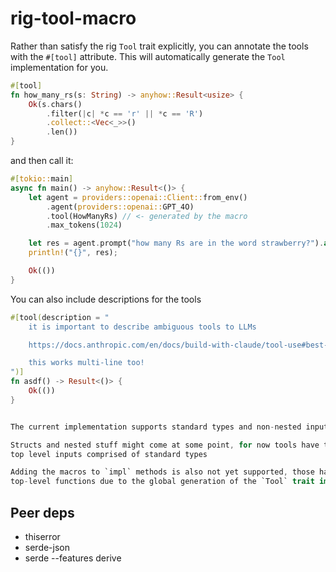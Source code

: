 # rig-tool-macro

Rather than satisfy the rig `Tool` trait explicitly, you can annotate the tools
with the `#[tool]` attribute. This will automatically generate the `Tool`
implementation for you.


```rust
#[tool]
fn how_many_rs(s: String) -> anyhow::Result<usize> {
    Ok(s.chars()
        .filter(|c| *c == 'r' || *c == 'R')
        .collect::<Vec<_>>()
        .len())
}
```

and then call it:

```rust
#[tokio::main]
async fn main() -> anyhow::Result<()> {
    let agent = providers::openai::Client::from_env()
        .agent(providers::openai::GPT_4O)
        .tool(HowManyRs) // <- generated by the macro
        .max_tokens(1024)

    let res = agent.prompt("how many Rs are in the word strawberry?").await?;
    println!("{}", res);

    Ok(())
}
```

You can also include descriptions for the tools

```rust
#[tool(description = "
    it is important to describe ambiguous tools to LLMs

    https://docs.anthropic.com/en/docs/build-with-claude/tool-use#best-practices-for-tool-definitions

    this works multi-line too!
")]
fn asdf() -> Result<()> {
    Ok(())
}


The current implementation supports standard types and non-nested inputs

Structs and nested stuff might come at some point, for now tools have to take
top level inputs comprised of standard types

Adding the macros to `impl` methods is also not yet supported, those have to be
top-level functions due to the global generation of the `Tool` trait impl
```

## Peer deps

* thiserror
* serde-json
* serde --features derive
